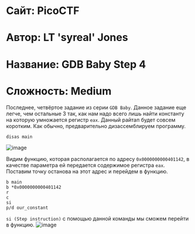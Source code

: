 
# Сайт: PicoCTF
# Автор: LT 'syreal' Jones
# Название: GDB Baby Step 4
# Сложность: Medium


Последнее, четвёртое задание из серии `GDB Baby`. Данное задание еще легче, чем остальные 3 так, как нам надо всего лишь найти константу
на которую умножается регистр `eax`. Данный райтап будет совсем коротким. Как обычно, предварительно дизассемблируем программу.
```gdb
disas main
```
![image](https://github.com/user-attachments/assets/d58a4eea-9a85-4720-ba1e-50efbcc3cada)

Видим функцию, которая располагается по адресу `0x0000000000401142`, в качестве параметра ей передается содержимое регистра `eax`. Поставим точку останова на этот адрес и перейдем в функцию.
```gdb
b main
b *0x0000000000401142
r
c
si
p/d our_constant
```

`si (Step instruction)` с помощью данной команды мы сможем перейти в функцию.
![image](https://github.com/user-attachments/assets/ca1b236d-bc90-431f-92c9-be0c44ddc664)


